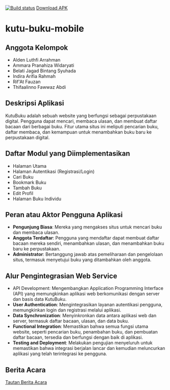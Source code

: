 [![Build status](https://build.appcenter.ms/v0.1/apps/2748192e-a435-4742-9eee-80e3e6502f3e/branches/main/badge)](https://appcenter.ms)
[Download APK](https://install.appcenter.ms/users/belatijagad/apps/kutubuku/distribution_groups/public)
# kutu-buku-mobile
## Anggota Kelompok
- Alden Luthfi Arrahman
- Ammara Pranahiza Widaryati
- Belati Jagad Bintang Syuhada
- Indira Arifia Rahmah
- Rif'At Fauzan
- Thifaalinno Fawwaz Abdi

## Deskripsi Aplikasi
KutuBuku adalah sebuah website yang berfungsi sebagai perpustakaan digital. Pengguna dapat mencari, membaca ulasan, dan membuat daftar bacaan dari berbagai buku. Fitur utama situs ini meliputi pencarian buku, daftar membaca, dan kemampuan untuk menambahkan buku baru ke perpustakaan digital​.

## Daftar Modul yang Diimplementasikan
- Halaman Utama
- Halaman Autentikasi (Registrasi/Login)
- Cari Buku
- Bookmark Buku
- Tambah Buku
- Edit Profil
- Halaman Buku Individu

## Peran atau Aktor Pengguna Aplikasi
- **Pengunjung Biasa**: Mereka yang mengakses situs untuk mencari buku dan membaca ulasan.
- **Anggota Terdaftar**: Pengguna yang mendaftar dapat membuat daftar bacaan mereka sendiri, menambahkan ulasan, dan menambahkan buku baru ke perpustakaan.
- **Administrator**: Bertanggung jawab atas pemeliharaan dan pengelolaan situs, termasuk menyetujui buku yang ditambahkan oleh anggota.

## Alur Pengintegrasian Web Service
- API Development: Mengembangkan Application Programming Interface (API) yang memungkinkan aplikasi web berkomunikasi dengan server dan basis data KutuBuku.
- **User Authentication**: Mengintegrasikan layanan autentikasi pengguna, memungkinkan login dan registrasi melalui aplikasi.
- **Data Synchronization**: Menyinkronkan data antara aplikasi web dan server, termasuk daftar bacaan, ulasan, dan data buku.
- **Functional Integration**: Memastikan bahwa semua fungsi utama website, seperti pencarian buku, penambahan buku, dan pembuatan daftar bacaan, tersedia dan berfungsi dengan baik di aplikasi.
- **Testing and Deployment**: Melakukan pengujian menyeluruh untuk memastikan bahwa integrasi berjalan lancar dan kemudian meluncurkan aplikasi yang telah terintegrasi ke pengguna.

## Berita Acara
[Tautan Berita Acara](https://docs.google.com/spreadsheets/d/18GQfyYNx_iN4UH1nmWpxSdw4dudi7gPD8o1Cf4D0Gj0/edit?usp=sharing)
